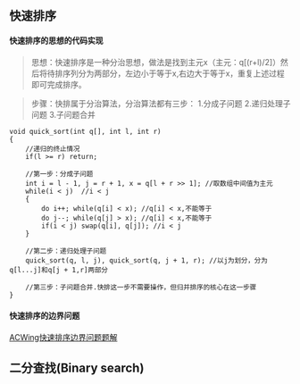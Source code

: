 ## 快速排序
#### 快速排序的思想的代码实现
>思想：快速排序是一种分治思想，做法是找到主元x（主元：q[(r+l)/2]）然后将待排序列分为两部分，左边小于等于x,右边大于等于x，重复上述过程即可完成排序。

>步骤：快排属于分治算法，分治算法都有三步：
1.分成子问题
2.递归处理子问题
3.子问题合并

```
void quick_sort(int q[], int l, int r)
{
    //递归的终止情况
    if(l >= r) return;

    //第一步：分成子问题
    int i = l - 1, j = r + 1, x = q[l + r >> 1]; //取数组中间值为主元
    while(i < j)  //i < j
    {
        do i++; while(q[i] < x); //q[i] < x,不能等于
        do j--; while(q[j] > x); //q[i] < x,不能等于
        if(i < j) swap(q[i], q[j]); //i < j
    }

    //第二步：递归处理子问题
    quick_sort(q, l, j), quick_sort(q, j + 1, r); //以j为划分，分为q[l...j]和q[j + 1,r]两部分

    //第三步：子问题合并.快排这一步不需要操作，但归并排序的核心在这一步骤
}
```


#### 快速排序的边界问题
[ACWing快速排序边界问题题解](https://www.acwing.com/solution/content/16777/)

## 二分查找(Binary search)
